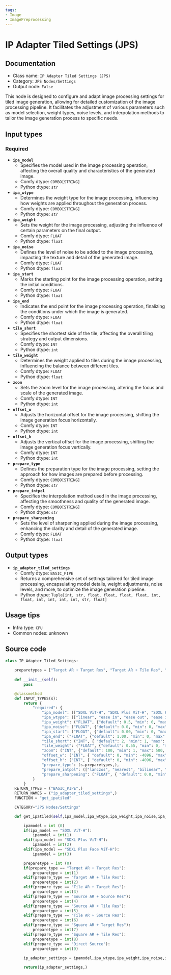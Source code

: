 ```yaml
---
tags:
- Image
- ImagePreprocessing
---
```


# IP Adapter Tiled Settings (JPS)
## Documentation
- Class name: `IP Adapter Tiled Settings (JPS)`
- Category: `JPS Nodes/Settings`
- Output node: `False`

This node is designed to configure and adapt image processing settings for tiled image generation, allowing for detailed customization of the image processing pipeline. It facilitates the adjustment of various parameters such as model selection, weight types, noise levels, and interpolation methods to tailor the image generation process to specific needs.
## Input types
### Required
- **`ipa_model`**
    - Specifies the model used in the image processing operation, affecting the overall quality and characteristics of the generated image.
    - Comfy dtype: `COMBO[STRING]`
    - Python dtype: `str`
- **`ipa_wtype`**
    - Determines the weight type for the image processing, influencing how weights are applied throughout the generation process.
    - Comfy dtype: `COMBO[STRING]`
    - Python dtype: `str`
- **`ipa_weight`**
    - Sets the weight for the image processing, adjusting the influence of certain parameters on the final output.
    - Comfy dtype: `FLOAT`
    - Python dtype: `float`
- **`ipa_noise`**
    - Defines the level of noise to be added to the image processing, impacting the texture and detail of the generated image.
    - Comfy dtype: `FLOAT`
    - Python dtype: `float`
- **`ipa_start`**
    - Marks the starting point for the image processing operation, setting the initial conditions.
    - Comfy dtype: `FLOAT`
    - Python dtype: `float`
- **`ipa_end`**
    - Indicates the end point for the image processing operation, finalizing the conditions under which the image is generated.
    - Comfy dtype: `FLOAT`
    - Python dtype: `float`
- **`tile_short`**
    - Specifies the shortest side of the tile, affecting the overall tiling strategy and output dimensions.
    - Comfy dtype: `INT`
    - Python dtype: `int`
- **`tile_weight`**
    - Determines the weight applied to tiles during the image processing, influencing the balance between different tiles.
    - Comfy dtype: `FLOAT`
    - Python dtype: `float`
- **`zoom`**
    - Sets the zoom level for the image processing, altering the focus and scale of the generated image.
    - Comfy dtype: `INT`
    - Python dtype: `int`
- **`offset_w`**
    - Adjusts the horizontal offset for the image processing, shifting the image generation focus horizontally.
    - Comfy dtype: `INT`
    - Python dtype: `int`
- **`offset_h`**
    - Adjusts the vertical offset for the image processing, shifting the image generation focus vertically.
    - Comfy dtype: `INT`
    - Python dtype: `int`
- **`prepare_type`**
    - Defines the preparation type for the image processing, setting the approach for how images are prepared before processing.
    - Comfy dtype: `COMBO[STRING]`
    - Python dtype: `str`
- **`prepare_intpol`**
    - Specifies the interpolation method used in the image processing, affecting the smoothness and quality of the generated image.
    - Comfy dtype: `COMBO[STRING]`
    - Python dtype: `str`
- **`prepare_sharpening`**
    - Sets the level of sharpening applied during the image processing, enhancing the clarity and detail of the generated image.
    - Comfy dtype: `FLOAT`
    - Python dtype: `float`
## Output types
- **`ip_adapter_tiled_settings`**
    - Comfy dtype: `BASIC_PIPE`
    - Returns a comprehensive set of settings tailored for tiled image processing, encapsulating model details, weight adjustments, noise levels, and more, to optimize the image generation pipeline.
    - Python dtype: `Tuple[int, str, float, float, float, float, int, float, int, int, int, int, str, float]`
## Usage tips
- Infra type: `CPU`
- Common nodes: unknown


## Source code
```python
class IP_Adapter_Tiled_Settings:
    
    preparetypes = ["Target AR + Target Res", "Target AR + Tile Res", "Tile AR + Target Res", "Source AR + Source Res", "Source AR + Tile Res", "Tile AR + Source Res", "Square AR + Target Res", "Square AR + Tile Res", "Direct Source" ]
    
    def __init__(self):
        pass

    @classmethod
    def INPUT_TYPES(s):
        return {
            "required": {
                "ipa_model": (["SDXL ViT-H", "SDXL Plus ViT-H", "SDXL Plus Face ViT-H"],),
                "ipa_wtype": (["linear", "ease in", "ease out", "ease in-out", "reverse in-out", "weak input", "weak output", "weak middle", "strong middle"],),
                "ipa_weight": ("FLOAT", {"default": 0.5, "min": 0, "max": 3, "step": 0.01}),
                "ipa_noise": ("FLOAT", {"default": 0.0, "min": 0, "max": 1, "step": 0.05}),
                "ipa_start": ("FLOAT", {"default": 0.00, "min": 0, "max": 1, "step": 0.05}),
                "ipa_end": ("FLOAT", {"default": 1.00, "min": 0, "max": 1, "step": 0.05}),
                "tile_short": ("INT", { "default": 2, "min": 1, "max": 5, "step": 1, "display": "number" }),
                "tile_weight": ("FLOAT", {"default": 0.55, "min": 0, "max": 1, "step": 0.05}),
                "zoom": ("INT", {"default": 100, "min": 1, "max": 500, "step": 1}),
                "offset_w": ("INT", { "default": 0, "min": -4096, "max": 4096, "step": 1, "display": "number" }),
                "offset_h": ("INT", { "default": 0, "min": -4096, "max": 4096, "step": 1, "display": "number" }),
                "prepare_type": (s.preparetypes,),
                "prepare_intpol": (["lanczos", "nearest", "bilinear", "bicubic", "area", "nearest-exact"],),
                "prepare_sharpening": ("FLOAT", { "default": 0.0, "min": 0, "max": 1, "step": 0.05, "display": "number" }),
            }
        }
    RETURN_TYPES = ("BASIC_PIPE",)
    RETURN_NAMES = ("ip_adapter_tiled_settings",)
    FUNCTION = "get_ipatiled"

    CATEGORY="JPS Nodes/Settings"

    def get_ipatiled(self,ipa_model,ipa_wtype,ipa_weight,ipa_noise,ipa_start,ipa_end,tile_short,tile_weight,zoom,offset_w,offset_h,prepare_type,prepare_intpol,prepare_sharpening,):

        ipamodel = int (0)
        if(ipa_model == "SDXL ViT-H"):
            ipamodel = int(1)
        elif(ipa_model == "SDXL Plus ViT-H"):
            ipamodel = int(2)
        elif(ipa_model == "SDXL Plus Face ViT-H"):
            ipamodel = int(3)

        preparetype = int (0)
        if(prepare_type == "Target AR + Target Res"):
            preparetype = int(1)
        elif(prepare_type == "Target AR + Tile Res"):
            preparetype = int(2)
        elif(prepare_type == "Tile AR + Target Res"):
            preparetype = int(3)
        elif(prepare_type == "Source AR + Source Res"):
            preparetype = int(4)
        elif(prepare_type == "Source AR + Tile Res"):
            preparetype = int(5)
        elif(prepare_type == "Tile AR + Source Res"):
            preparetype = int(6)
        elif(prepare_type == "Square AR + Target Res"):
            preparetype = int(7)
        elif(prepare_type == "Square AR + Tile Res"):
            preparetype = int(8)
        elif(prepare_type == "Direct Source"):
            preparetype = int(9)
        
        ip_adapter_settings = ipamodel,ipa_wtype,ipa_weight,ipa_noise,ipa_start,ipa_end,tile_short,tile_weight,zoom,offset_w,offset_h,preparetype,prepare_intpol,prepare_sharpening

        return(ip_adapter_settings,)

```
